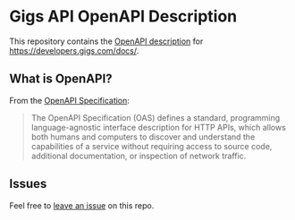 # Gigs API OpenAPI Description

This repository contains the [OpenAPI description](/openapi.yml) for <https://developers.gigs.com/docs/>.

## What is OpenAPI?

From the [OpenAPI Specification](https://github.com/OAI/OpenAPI-Specification):

> The OpenAPI Specification (OAS) defines a standard, programming language-agnostic interface description for HTTP APIs, which allows both humans and computers to discover and understand the capabilities of a service without requiring access to source code, additional documentation, or inspection of network traffic.

## Issues

Feel free to [leave an issue](https://github.com/fern-gigs/gigs-openapi/issues) on this repo.
